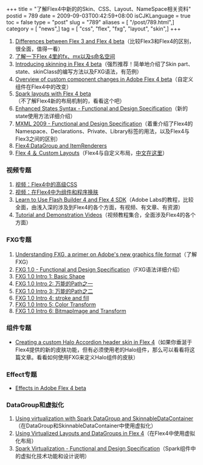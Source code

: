 +++
title = "了解Flex4中新的的Skin、CSS、Layout、NameSpace相关资料"
postid = 789
date = 2009-09-03T00:42:59+08:00
isCJKLanguage = true
toc = false
type = "post"
slug = "789"
aliases = [ "/post/789.html",]
category = [ "news",]
tag = [ "css", "flex", "fxg", "layout", "skin",]
+++


1.  [Differences between Flex 3 and Flex 4
    beta](http://www.adobe.com/devnet/flex/articles/flex3and4_differences.html)（比较Flex3和Flex4的区别，很全面，值得一看）
2.  [了解一下Flex
    4里的fx、mx以及s命名空间](http://www.riahome.cn/?p=921)
3.  [Introducing skinning in Flex 4
    beta](http://www.adobe.com/devnet/flex/articles/flex4_skinning_05.html)（强烈推荐！简单地介绍了Skin
    part、state、skinClass的编写方法以及FXG语法，有范例）
4.  [Overview of custom component changes in Adobe Flex 4
    beta](http://www.adobe.com/newsletters/edge/august2009/articles/article4/index.html?trackingid=EVHFC)（自定义组件在Flex4中的改变）
5.  [Spark layouts with Flex 4
    beta](http://www.adobe.com/devnet/flex/articles/spark_layouts.html)（不了解Flex4新的布局机制的，看看这个吧）
6.  [Enhanced States Syntax - Functional and Design
    Specification](http://opensource.adobe.com/wiki/display/flexsdk/Enhanced+States+Syntax)（新的state使用方法详细介绍）
7.  [MXML 2009 - Functional and Design
    Specification](http://opensource.adobe.com/wiki/display/flexsdk/MXML+2009)（着重介绍了Flex4的Namespace、Declarations、Private、Library标签的用法，以及Flex4与Flex3之间的区别）
8.  [Flex4:DataGroup and
    ItemRenderers](http://www.hufkens.net/2009/06/flex-4-datagroup-and-itemrenderers/)
9.  [Flex 4 ＆ Custom
    Layouts](http://www.insideria.com/2009/05/flex-4-custom-layouts.html)（Flex4与自定义布局，[中文在这里](http://blog.csdn.net/lihe111/archive/2009/07/06/4325571.aspx)）

<!--more-->

### 视频专题

1.  [视频：Flex4中的高级CSS](http://labs.adobe.com/technologies/flash/videos/flashcamp/lafferty/)
2.  [视频：在Flex4中为组件和程序换肤](http://labs.adobe.com/technologies/flash/videos/flashcamp/subra_ruehle/)
3.  [Learn to Use Flash Builder 4 and Flex 4
    SDK](http://labs.adobe.com/technologies/flashbuilder4/tutorials/)（Adobe
    Labs的教程，比较全面，由浅入深的涉及到Flex4的各个方面，有视频、有文章、有资源）
4.  [Tutorial and Demonstration
    Videos](http://labs.adobe.com/technologies/flash/videos/#flashcamp)（视频教程集合，全面涉及Flex4的各个方面）

### FXG专题

1.  [Understanding FXG, a primer on Adobe's new graphics file
    format](http://www.adobe.com/newsletters/edge/august2009/articles/article1/index.html?trackingid=EVHEZ)（了解FXG）
2.  [FXG 1.0 - Functional and Design
    Specification](http://opensource.adobe.com/wiki/display/flexsdk/FXG+1.0+Specification)（FXG语法详细介绍）
3.  [FXG 1.0 Intro 1: Basic
    Shape](http://blog.sban.com.cn/2009/07/05/fxg-1-0-intro-1-basic-shape.html)
4.  [FXG 1.0 Intro 2:
    万能的Path之一](http://blog.sban.com.cn/2009/07/05/fxg-1-0-intro-2-%E4%B8%87%E8%83%BD%E7%9A%84path.html)
5.  [FXG 1.0 Intro 3:
    万能的Path之二](http://blog.sban.com.cn/2009/07/05/fxg-1-0-intro-3-%e4%b8%87%e8%83%bd%e7%9a%84path%e4%b9%8b%e4%ba%8c.html "FXG 1.0 Intro 3: 万能的Path之二")
6.  [FXG 1.0 Intro 4: stroke and
    fill](http://blog.sban.com.cn/2009/07/05/fxg-1-0-intro-4-stroke-and-fill.html "FXG 1.0 Intro 4: stroke and fill")
7.  [FXG 1.0 Intro 5: Color
    Transform](http://blog.sban.com.cn/2009/07/05/fxg-1-0-intro-5-color-transform.html "FXG 1.0 Intro 5: Color Transform")
8.  [FXG 1.0 Intro 6: BitmapImage and
    Transform](http://blog.sban.com.cn/2009/07/05/fxg-1-0-intro-6-bitmapimage-and-transform.html "FXG 1.0 Intro 6: BitmapImage and Transform")

### 组件专题

-   [Creating a custom Halo Accordion header skin in Flex
    4](http://blog.flexexamples.com/2009/06/21/creating-a-custom-halo-accordion-header-skin-in-flex-4/)（如果你垂涎于Flex4提供的新的皮肤功能，但有必须使用老的Halo组件，那么可以看看将这篇文章。看看如何使用FXG来定义Halo组件的皮肤）

### Effect专题

-   [Effects in Adobe Flex 4
    beta](http://www.adobe.com/devnet/flex/articles/flex4_effects_pt1.html)

### DataGroup和虚拟化

1.  [Using virtualization with Spark DataGroup and
    SkinnableDataContainer](http://help.adobe.com/en_US/Flex/4.0/html/WS486D1976-E12C-4654-B330-3DF3B23614F6.html)（在DataGroup和SkinnableDataContainer中使用虚拟化）
2.  [Using Virtualized Layouts and DataGroups in Flex
    4](http://www.insideria.com/2009/08/using-virtualized-layouts-and.html)（在Flex4中使用虚拟化布局）
3.  [Spark Virtualization - Functional and Design
    Specification](http://opensource.adobe.com/wiki/display/flexsdk/Spark+Virtualization)（Spark组件中的虚拟化技术功能和设计说明）

